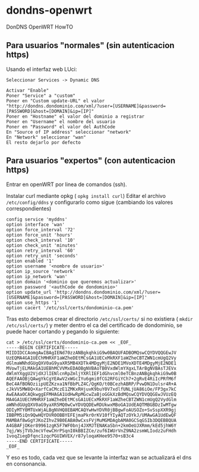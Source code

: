# dondns-openwrt

DonDNS OpenWRT HowTO

## Para usuarios "normales" (sin autenticacion https)

Usando el interfaz web LUci:

```
Seleccionar Services -> Dynamic DNS
 
Activar "Enable"
Poner "Service" a "custom"
Poner en "Custom update-URL" el valor "http://dondns.dondominio.com/xml/?user=[USERNAME]&password=[PASSWORD]&host=[DOMAIN]&ip=[IP]"
Poner en "Hostname" el valor del dominio a registrar
Poner en "Username" el nombre del usuario
Poner en "Password" el valor del AuthCode
En "Source of IP address" seleccionar "network"
En "Network" seleccionar "wan"
El resto dejarlo por defecto
```

## Para usuarios "expertos" (con autenticacion https)

Entrar en openWRT por linea de comandos (ssh).

Instalar curl mediante opkg ( `opkg install curl`)
Editar el archivo `/etc/config/ddns` y configurarlo como sigue (cambiando los valores correspondientes)

```
config service 'myddns'
option interface 'wan'
option force_interval '72'
option force_unit 'hours'
option check_interval '10'
option check_unit 'minutes'
option retry_interval '60'
option retry_unit 'seconds'
option enabled '1'
option username '<nombre de usuario>'
option ip_source 'network'
option ip_network 'wan'
option domain '<dominio que queremos actualizar>'
option password '<authCode de dondominio>'
option update_url 'http://dondns.dondominio.com/xml/?user=[USERNAME]&password=[PASSWORD]&host=[DOMAIN]&ip=[IP]'
option use_https '1'
option cacert '/etc/ssl/certs/dondominio-ca.pem'
```

Tras esto debemos crear el directorio `/etc/ssl/certs/` si no existiera ( `mkdir /etc/ssl/certs/`) y meter dentro el ca del certificado de dondominio, se puede hacer cortando y pegando lo siguiente:

```
cat > /etc/ssl/certs/dondominio-ca.pem << _EOF_
-----BEGIN CERTIFICATE-----
MIIDIDCCAomgAwIBAgIENd70zzANBgkqhkiG9w0BAQUFADBOMQswCQYDVQQGEwJV
UzEQMA4GA1UEChMHRXF1aWZheDEtMCsGA1UECxMkRXF1aWZheCBTZWN1cmUgQ2Vy
dGlmaWNhdGUgQXV0aG9yaXR5MB4XDTk4MDgyMjE2NDE1MVoXDTE4MDgyMjE2NDE1
MVowTjELMAkGA1UEBhMCVVMxEDAOBgNVBAoTB0VxdWlmYXgxLTArBgNVBAsTJEVx
dWlmYXggU2VjdXJlIENlcnRpZmljYXRlIEF1dGhvcml0eTCBnzANBgkqhkiG9w0B
AQEFAAOBjQAwgYkCgYEAwV2xWGcIYu6gmi0fCG2RFGiYCh7+2gRvE4RiIcPRfM6f
BeC4AfBONOziipUEZKzxa1NfBbPLZ4C/QgKO/t0BCezhABRP/PvwDN1Dulsr4R+A
cJkVV5MW8Q+XarfCaCMczE1ZMKxRHjuvK9buY0V7xdlfUNLjUA86iOe/FP3gx7kC
AwEAAaOCAQkwggEFMHAGA1UdHwRpMGcwZaBjoGGkXzBdMQswCQYDVQQGEwJVUzEQ
MA4GA1UEChMHRXF1aWZheDEtMCsGA1UECxMkRXF1aWZheCBTZWN1cmUgQ2VydGlm
aWNhdGUgQXV0aG9yaXR5MQ0wCwYDVQQDEwRDUkwxMBoGA1UdEAQTMBGBDzIwMTgw
ODIyMTY0MTUxWjALBgNVHQ8EBAMCAQYwHwYDVR0jBBgwFoAUSOZo+SvSspXXR9gj
IBBPM5iQn9QwHQYDVR0OBBYEFEjmaPkr0rKV10fYIyAQTzOYkJ/UMAwGA1UdEwQF
MAMBAf8wGgYJKoZIhvZ9B0EABA0wCxsFVjMuMGMDAgbAMA0GCSqGSIb3DQEBBQUA
A4GBAFjOKer89961zgK5F7WF0bnj4JXMJTENAKaSbn+2kmOeUJXRmm/kEd5jhW6Y
7qj/WsjTVbJmcVfewCHrPSqnI0kBBIZCe/zuf6IWUrVnZ9NA2zsmWLIodz2uFHdh
1voqZiegDfqnc1zqcPGUIWVEX/r87yloqaKHee9570+sB3c4
-----END CERTIFICATE-----
_EOF_
```


Y eso es todo, cada vez que se levante la interfaz wan se actualizará el dns en consonancia.

